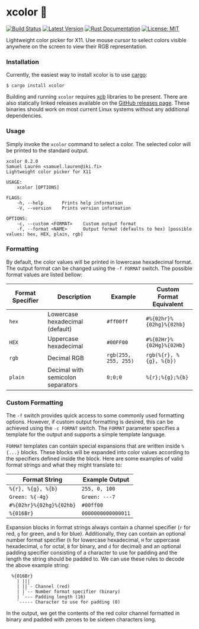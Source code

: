 # xcolor 🌈

[![Build Status](https://api.travis-ci.org/Soft/xcolor.svg?branch=master)](https://travis-ci.org/Soft/xcolor)
[![Latest Version](https://img.shields.io/crates/v/xcolor.svg)](https://crates.io/crates/xcolor)
[![Rust Documentation](https://img.shields.io/badge/api-rustdoc-blue.svg)](https://docs.rs/crate/xcolor)
[![License: MIT](https://img.shields.io/badge/License-MIT-yellow.svg)](https://opensource.org/licenses/MIT)

Lightweight color picker for X11. Use mouse cursor to select colors visible
anywhere on the screen to view their RGB representation.

### Installation

Currently, the easiest way to install xcolor is to use
[cargo](https://doc.rust-lang.org/stable/cargo/):

``` shell
$ cargo install xcolor
```

Building and running `xcolor` requires [xcb](https://xcb.freedesktop.org)
libraries to be present. There are also statically linked releases available on
the [GitHub releases page](https://github.com/Soft/xcolor/releases). These
binaries should work on most current Linux systems without any additional
dependencies.

### Usage

Simply invoke the `xcolor` command to select a color. The selected color will be
printed to the standard output. 

```
xcolor 0.2.0
Samuel Laurén <samuel.lauren@iki.fi>
Lightweight color picker for X11

USAGE:
    xcolor [OPTIONS]

FLAGS:
    -h, --help       Prints help information
    -V, --version    Prints version information

OPTIONS:
    -c, --custom <FORMAT>    Custom output format
    -f, --format <NAME>      Output format (defaults to hex) [possible values: hex, HEX, plain, rgb]
```

### Formatting

By default, the color values will be printed in lowercase hexadecimal format.
The output format can be changed using the `-f FORMAT` switch. The possible
format values are listed bellow:

| Format Specifier | Description                       | Example               | Custom Format Equivalent |
| ---------------- | --------------------------------- | --------------------- | ------------------------ |
| `hex`            | Lowercase hexadecimal (default)   | `#ff00ff`             | `#%{02hr}%{02hg}%{02hb}` |
| `HEX`            | Uppercase hexadecimal             | `#00FF00`             | `#%{02Hr}%{02Hg}%{02Hb}` |
| `rgb`            | Decimal RGB                       | `rgb(255, 255, 255)`  | `rgb(%{r}, %{g}, %{b})`  |
| `plain`          | Decimal with semicolon separators | `0;0;0`               | `%{r};%{g};%{b}`         |

### Custom Formatting

The `-f` switch provides quick access to some commonly used formatting options.
However, if custom output formatting is desired, this can be achieved using the
`-c FORMAT` switch. The `FORMAT` parameter specifies a template for the output
and supports a simple template language.

`FORMAT` templates can contain special expansions that are written inside
`%{...}` blocks. These blocks will be expanded into color values according to
the specifiers defined inside the block. Here are some examples of valid format
strings and what they might translate to:

| Format String            | Example Output     |
| ------------------------ | ------------------ |
| `%{r}, %{g}, %{b}`       | `255, 0, 100`      |
| `Green: %{-4g}`          | `Green: ---7`      |
| `#%{02hr}%{02hg}%{02hb}` | `#00ff00`          |
| `%{016Br}`               | `0000000000000011` |

Expansion blocks in format strings always contain a channel specifier (`r` for
red, `g` for green, and `b` for blue). Additionally, they can contain an
optional number format specifier (`h` for lowercase hexadecimal, `H` for
uppercase hexadecimal, `o` for octal, `B` for binary, and `d` for decimal) and
an optional padding specifier consisting of a character to use for padding and
the length the string should be padded to. We can use these rules to decode the
above example string:

```
  %{016Br}
    | |||
    | ||`- Channel (red)
    | |`-- Number format specifier (binary)
    | `--- Padding length (16)
    `----- Character to use for padding (0)
```

In the output, we get the contents of the red color channel formatted in binary
and padded with zeroes to be sixteen characters long.
